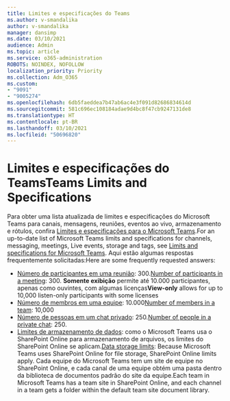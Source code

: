 ```yaml
---
title: Limites e especificações do Teams
ms.author: v-smandalika
author: v-smandalika
manager: dansimp
ms.date: 03/10/2021
audience: Admin
ms.topic: article
ms.service: o365-administration
ROBOTS: NOINDEX, NOFOLLOW
localization_priority: Priority
ms.collection: Adm_O365
ms.custom:
- "9091"
- "9005274"
ms.openlocfilehash: 6db5faeddea7b47ab6ac4e3f091d82686834614d
ms.sourcegitcommit: 581c696ec108184adae9d4bc8f47cb9247131de8
ms.translationtype: HT
ms.contentlocale: pt-BR
ms.lasthandoff: 03/10/2021
ms.locfileid: "50696820"
---
```

# <a name="teams-limits-and-specifications"></a><span data-ttu-id="0c6d2-102">Limites e especificações do Teams</span><span class="sxs-lookup"><span data-stu-id="0c6d2-102">Teams Limits and Specifications</span></span>

<span data-ttu-id="0c6d2-103">Para obter uma lista atualizada de limites e especificações do Microsoft Teams para canais, mensagens, reuniões, eventos ao vivo, armazenamento e rótulos, confira [Limites e especificações para o Microsoft Teams](https://docs.microsoft.com/microsoftteams/limits-specifications-teams).</span><span class="sxs-lookup"><span data-stu-id="0c6d2-103">For an up-to-date list of Microsoft Teams limits and specifications for channels, messaging, meetings, Live events, storage and tags, see [Limits and specifications for Microsoft Teams](https://docs.microsoft.com/microsoftteams/limits-specifications-teams).</span></span> <span data-ttu-id="0c6d2-104">Aqui estão algumas respostas frequentemente solicitadas:</span><span class="sxs-lookup"><span data-stu-id="0c6d2-104">Here are some frequently requested answers:</span></span>

- <span data-ttu-id="0c6d2-105">[Número de participantes em uma reunião](https://docs.microsoft.com/microsoftteams/limits-specifications-teams#meetings-and-calls): 300.</span><span class="sxs-lookup"><span data-stu-id="0c6d2-105">[Number of participants in a meeting](https://docs.microsoft.com/microsoftteams/limits-specifications-teams#meetings-and-calls): 300.</span></span> <span data-ttu-id="0c6d2-106">**Somente exibição** permite até 10.000 participantes, apenas como ouvintes, com algumas licenças</span><span class="sxs-lookup"><span data-stu-id="0c6d2-106">**View-only** allows for up to 10,000 listen-only participants with some licenses</span></span>
- <span data-ttu-id="0c6d2-107">[Número de membros em uma equipe](https://docs.microsoft.com/microsoftteams/limits-specifications-teams#teams-and-channels): 10.000</span><span class="sxs-lookup"><span data-stu-id="0c6d2-107">[Number of members in a team](https://docs.microsoft.com/microsoftteams/limits-specifications-teams#teams-and-channels): 10,000</span></span>
- <span data-ttu-id="0c6d2-108">[Número de pessoas em um chat privado](https://docs.microsoft.com/microsoftteams/limits-specifications-teams#chat): 250.</span><span class="sxs-lookup"><span data-stu-id="0c6d2-108">[Number of people in a private chat](https://docs.microsoft.com/microsoftteams/limits-specifications-teams#chat): 250.</span></span> 
- <span data-ttu-id="0c6d2-109">[Limites de armazenamento de dados](https://docs.microsoft.com/microsoftteams/limits-specifications-teams#storage): como o Microsoft Teams usa o SharePoint Online para armazenamento de arquivos, os limites do SharePoint Online se aplicam.</span><span class="sxs-lookup"><span data-stu-id="0c6d2-109">[Data storage limits](https://docs.microsoft.com/microsoftteams/limits-specifications-teams#storage):  Because Microsoft Teams uses SharePoint Online for file storage, SharePoint Online limits apply.</span></span> <span data-ttu-id="0c6d2-110">Cada equipe do Microsoft Teams tem um site de equipe no SharePoint Online, e cada canal de uma equipe obtém uma pasta dentro da biblioteca de documentos padrão do site da equipe.</span><span class="sxs-lookup"><span data-stu-id="0c6d2-110">Each team in Microsoft Teams has a team site in SharePoint Online, and each channel in a team gets a folder within the default team site document library.</span></span>

